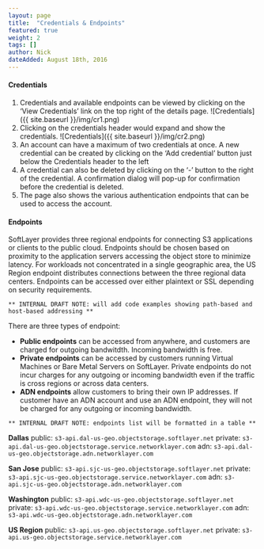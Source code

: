 ```yaml
---
layout: page
title:  "Credentials & Endpoints"
featured: true
weight: 2
tags: []
author: Nick
dateAdded: August 18th, 2016
---
```


#### Credentials 
1. Credentials and available endpoints can be viewed by clicking on the  ‘View Credentials’ link on the top right of the details page.
    ![Credentials]({{ site.baseurl }}/img/cr1.png)
2. Clicking on the credentials header would expand and show the credentials.
    ![Credentials]({{ site.baseurl }}/img/cr2.png)
3. An account can have a maximum of two credentials at once. A new credential can be created by clicking on the ‘Add credential’ button just below the Credentials header to the left
4. A credential can also be deleted by clicking on the ‘-’ button to the right of the credential. A confirmation dialog will pop-up for confirmation before the credential is deleted.
5. The page also shows the various authentication endpoints that can be used to access the account.

#### Endpoints

SoftLayer provides three regional endpoints for connecting S3 applications or clients to the public cloud. Endpoints should be chosen based on proximity to the application servers accessing the object store to minimize latency.  For workloads not concentrated in a single geographic area, the US Region endpoint distributes connections between the three regional data centers.  Endpoints can be accessed over either plaintext or SSL depending on security requirements.

```** INTERNAL DRAFT NOTE: will add code examples showing path-based and host-based addressing **```

There are three types of endpoint:

* **Public endpoints** can be accessed from anywhere, and customers are charged for outgoing bandwitdth. Incoming bandwidth is free.
* **Private endpoints** can be accessed by customers running Virtual Machines or Bare Metal Servers on SoftLayer. Private endpoints do not incur charges for any outgoing or incoming bandwidth even if the traffic is cross regions or across data centers. 
* **ADN endpoints** allow customers to bring their own IP addresses. If customer have an ADN account and use an ADN endpoint, they will not be charged for any outgoing or incoming bandwidth.

```** INTERNAL DRAFT NOTE: endpoints list will be formatted in a table **```

**Dallas**
public: `s3-api.dal-us-geo.objectstorage.softlayer.net`
private: `s3-api.dal-us-geo.objectstorage.service.networklayer.com`
adn: `s3-api.dal-us-geo.objectstorage.adn.networklayer.com`

**San Jose**
public: `s3-api.sjc-us-geo.objectstorage.softlayer.net`
private: `s3-api.sjc-us-geo.objectstorage.service.networklayer.com`
adn: `s3-api.sjc-us-geo.objectstorage.adn.networklayer.com`

**Washington**
public: `s3-api.wdc-us-geo.objectstorage.softlayer.net`
private: `s3-api.wdc-us-geo.objectstorage.service.networklayer.com`
adn: `s3-api.wdc-us-geo.objectstorage.adn.networklayer.com`

**US Region**
public: `s3-api.us-geo.objectstorage.softlayer.net`
private: `s3-api.us-geo.objectstorage.service.networklayer.com`
